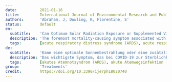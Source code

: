 ```yaml
---
date:          2021-01-16
title:         International Journal of Environmental Research and Public Health
authors:       'Abraham, J, Dowling, K, Florentine, S'
status:        default
en:
  subtitle:    'Can Optimum Solar Radiation Exposure or Supplemented Vitamin D Intake Reduce the Severity of COVID-19 Symptoms?'
  description: 'The foremost mortality-causing symptom associated with COVID-19 is acute respiratory distress syndrome (ARDS). A significant correlation has been identified between the deficiency in vitamin D and the risk of developing ARDS. It has been suggested that if we can reduce or modify ARDS in COVID-19 patients, we may significantly reduce the severity of COVID-19 symptoms and associated mortality rates. The increased mortality of dark-skinned people, who have a reduced UV absorption capacity, may be consistent with diminished vitamin D status. The factors associated with COVID-19 mortality, such as old age, ethnicity, obesity, hypertension, cardiovascular diseases, and diabetes, are all found to be linked with vitamin D deficiency. Based on this review and as a precautionary measure, it is suggested that the adoption of appropriate and safe solar exposure and vitamin D enriched foods and supplements should be considered to reduce the possible severity of COVID-19 symptoms. Safe sun exposure is deemed beneficial globally, specifically in low and middle-income countries, as there is no cost involved. It is also noted that improved solar exposure and vitamin D levels can reduce the impact of other diseases as well, thus assisting in maintaining general human well-being.'
  tags:        [acute respiratory distress syndrome (ARDS), acute respiratory tract infection (ARTI), calcifediol, calcitriol, coronavirus, environment, human health, infectious disease, pandemic, SARS-CoV-2]
de:
  subtitle:    'Kann eine optimale Sonnenbestrahlung oder eine zusätzliche Vitamin-D-Zufuhr die Schwere der COVID-19-Symptome verringern?'
  description: 'Das wichtigste Symptom, das bei COVID-19 zur Sterblichkeit führt, ist das akute Atemnotsyndrom (ARDS). Es wurde ein signifikanter Zusammenhang zwischen einem Vitamin-D-Mangel und dem Risiko, ein ARDS zu entwickeln, festgestellt. Es wurde vermutet, dass wir den Schweregrad der COVID-19-Symptome und die damit verbundene Sterblichkeitsrate erheblich verringern können, wenn wir das ARDS bei COVID-19-Patienten reduzieren oder modifizieren können. Die erhöhte Sterblichkeit von dunkelhäutigen Menschen, die eine geringere UV-Absorptionskapazität haben, könnte mit einem verminderten Vitamin-D-Status zusammenhängen. Die Faktoren, die mit der COVID-19-Sterblichkeit in Zusammenhang stehen, wie Alter, ethnische Zugehörigkeit, Fettleibigkeit, Bluthochdruck, Herz-Kreislauf-Erkrankungen und Diabetes, wurden alle mit Vitamin-D-Mangel in Verbindung gebracht. Auf der Grundlage dieser Untersuchung und als Vorsichtsmaßnahme wird vorgeschlagen, eine angemessene und sichere Sonnenexposition sowie mit Vitamin D angereicherte Lebensmittel und Nahrungsergänzungsmittel in Betracht zu ziehen, um den möglichen Schweregrad der COVID-19-Symptome zu verringern. Eine sichere Sonnenexposition wird weltweit als vorteilhaft angesehen, insbesondere in Ländern mit niedrigem und mittlerem Einkommen, da sie keine Kosten verursacht. Es wird auch darauf hingewiesen, dass eine verbesserte Sonnenexposition und ein höherer Vitamin-D-Spiegel auch die Auswirkungen anderer Krankheiten verringern und somit zur Erhaltung des allgemeinen menschlichen Wohlbefindens beitragen können.' 
  tags:        [akutes Atemnotsyndrom (ARDS), akute Atemwegsinfektion (ARTI), Calcifediol, Calcitriol, Coronavirus, Umwelt, menschliche Gesundheit, Infektionskrankheit, Pandemie, SARS-CoV-2]
group:         'Treatments'
credit:        https://doi.org/10.3390/ijerph18020740
---
```

